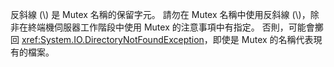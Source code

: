 反斜線 (\\) 是 Mutex 名稱的保留字元。 請勿在 Mutex 名稱中使用反斜線 (\\)，除非在終端機伺服器工作階段中使用 Mutex 的注意事項中有指定。 否則，可能會擲回 <xref:System.IO.DirectoryNotFoundException>，即使是 Mutex 的名稱代表現有的檔案。
